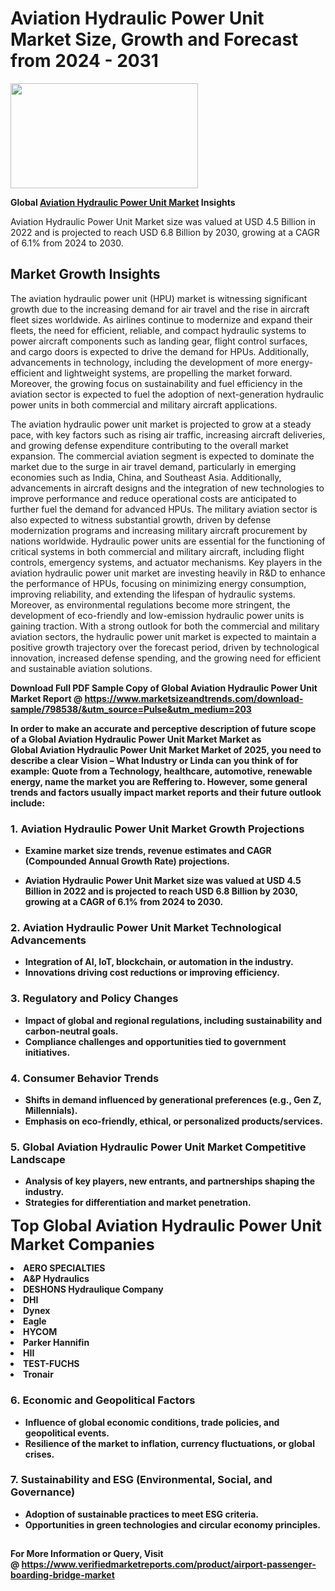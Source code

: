 <H1>Aviation Hydraulic Power Unit Market Size, Growth and Forecast from 2024 - 2031</H1><img class="aligncenter size-medium wp-image-584254" src="https://thirdeyenews.in/wp-content/uploads/2024/09/Global-Market-Research-300x168.jpeg" alt="" width="300" height="168" /><p><strong>Global&nbsp;<a href="https://www.marketsizeandtrends.com/download-sample/798538/&amp;utm_source=Pulse&amp;utm_medium=203">Aviation Hydraulic Power Unit Market</a> Insights</strong></p><p>Aviation Hydraulic Power Unit Market size was valued at USD 4.5 Billion in 2022 and is projected to reach USD 6.8 Billion by 2030, growing at a CAGR of 6.1% from 2024 to 2030.</p><p><h2>Market Growth Insights</h2> <p>The aviation hydraulic power unit (HPU) market is witnessing significant growth due to the increasing demand for air travel and the rise in aircraft fleet sizes worldwide. As airlines continue to modernize and expand their fleets, the need for efficient, reliable, and compact hydraulic systems to power aircraft components such as landing gear, flight control surfaces, and cargo doors is expected to drive the demand for HPUs. Additionally, advancements in technology, including the development of more energy-efficient and lightweight systems, are propelling the market forward. Moreover, the growing focus on sustainability and fuel efficiency in the aviation sector is expected to fuel the adoption of next-generation hydraulic power units in both commercial and military aircraft applications.</p> <p><strong></strong></p> <p>The aviation hydraulic power unit market is projected to grow at a steady pace, with key factors such as rising air traffic, increasing aircraft deliveries, and growing defense expenditure contributing to the overall market expansion. The commercial aviation segment is expected to dominate the market due to the surge in air travel demand, particularly in emerging economies such as India, China, and Southeast Asia. Additionally, advancements in aircraft designs and the integration of new technologies to improve performance and reduce operational costs are anticipated to further fuel the demand for advanced HPUs. The military aviation sector is also expected to witness substantial growth, driven by defense modernization programs and increasing military aircraft procurement by nations worldwide. Hydraulic power units are essential for the functioning of critical systems in both commercial and military aircraft, including flight controls, emergency systems, and actuator mechanisms. Key players in the aviation hydraulic power unit market are investing heavily in R&D to enhance the performance of HPUs, focusing on minimizing energy consumption, improving reliability, and extending the lifespan of hydraulic systems. Moreover, as environmental regulations become more stringent, the development of eco-friendly and low-emission hydraulic power units is gaining traction. With a strong outlook for both the commercial and military aviation sectors, the hydraulic power unit market is expected to maintain a positive growth trajectory over the forecast period, driven by technological innovation, increased defense spending, and the growing need for efficient and sustainable aviation solutions.</p> <p><strong></p><p><span class=""><strong>Download Full PDF Sample Copy of Global Aviation Hydraulic Power Unit Market Report</strong> @ <a href="https://www.marketsizeandtrends.com/download-sample/798538/&amp;utm_source=Pulse&amp;utm_medium=203" target="_blank">https://www.marketsizeandtrends.com/download-sample/798538/&amp;utm_source=Pulse&amp;utm_medium=203</a></span></p><p>In order to make an accurate and perceptive description of future scope of a Global&nbsp;Aviation Hydraulic Power Unit Market Market as Global&nbsp;Aviation Hydraulic Power Unit Market Market of 2025, you need to describe a clear Vision &ndash; What Industry or Linda can you think of for example: Quote from a Technology, healthcare, automotive, renewable energy, name the market you are Reffering to. However, some general trends and factors usually impact market reports and their future outlook include:</p><h3>1.&nbsp;<strong>Aviation Hydraulic Power Unit Market Growth Projections</strong></h3><ul><li>Examine market size trends, revenue estimates and CAGR (Compounded Annual Growth Rate) projections.</li><li><p>Aviation Hydraulic Power Unit Market size was valued at USD 4.5 Billion in 2022 and is projected to reach USD 6.8 Billion by 2030, growing at a CAGR of 6.1% from 2024 to 2030.</p></li></ul><h3>2.&nbsp;<strong>Aviation Hydraulic Power Unit Market Technological Advancements</strong></h3><ul><li>Integration of AI, IoT, blockchain, or automation in the industry.</li><li>Innovations driving cost reductions or improving efficiency.</li></ul><h3>3.&nbsp;<strong>Regulatory and Policy Changes</strong></h3><ul><li>Impact of global and regional regulations, including sustainability and carbon-neutral goals.</li><li>Compliance challenges and opportunities tied to government initiatives.</li></ul><h3>4.&nbsp;<strong>Consumer Behavior Trends</strong></h3><ul><li>Shifts in demand influenced by generational preferences (e.g., Gen Z, Millennials).</li><li>Emphasis on eco-friendly, ethical, or personalized products/services.</li></ul><h3>5.&nbsp;<strong>Global Aviation Hydraulic Power Unit Market Competitive Landscape</strong></h3><ul><li>Analysis of key players, new entrants, and partnerships shaping the industry.</li><li>Strategies for differentiation and market penetration.</li></ul><p data-pm-slice="1 1 []"><span style="color: inherit; font-family: inherit; font-size: 25px;">Top Global Aviation Hydraulic Power Unit Market Companies</span></p><div class="" data-test-id=""><p><li>AERO SPECIALTIES</li><li> A&P Hydraulics</li><li> DESHONS Hydraulique Company</li><li> DHI</li><li> Dynex</li><li> Eagle</li><li> HYCOM</li><li> Parker Hannifin</li><li> HII</li><li> TEST-FUCHS</li><li> Tronair</li></p></div><h3>6.&nbsp;<strong>Economic and Geopolitical Factors</strong></h3><ul><li>Influence of global economic conditions, trade policies, and geopolitical events.</li><li>Resilience of the market to inflation, currency fluctuations, or global crises.</li></ul><h3>7.&nbsp;<strong>Sustainability and ESG (Environmental, Social, and Governance)</strong></h3><ul><li>Adoption of sustainable practices to meet ESG criteria.</li><li>Opportunities in green technologies and circular economy principles.</li></ul><h2><strong style="font-size: 14px;">For More Information or Query, Visit @&nbsp;</strong><a style="background-color: #ffffff; font-size: 14px;" href="https://www.marketsizeandtrends.com/report/aviation-hydraulic-power-unit-market/" target="_blank">https://www.verifiedmarketreports.com/product/airport-passenger-boarding-bridge-market</a></h2>
